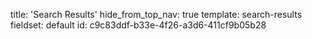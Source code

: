 title: 'Search Results'
hide_from_top_nav: true
template: search-results
fieldset: default
id: c9c83ddf-b33e-4f26-a3d6-411cf9b05b28
